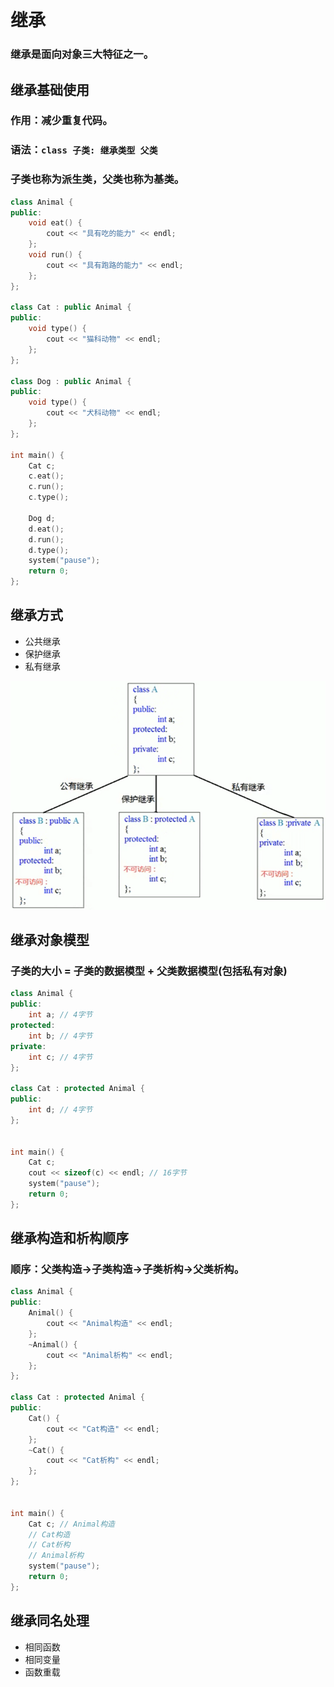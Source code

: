 # 继承
### 继承是面向对象三大特征之一。

## 继承基础使用
### 作用：减少重复代码。
### 语法：`class 子类: 继承类型 父类`
### 子类也称为**派生类**，父类也称为**基类**。
```cpp
class Animal {
public:
	void eat() {
		cout << "具有吃的能力" << endl;
	};
	void run() {
		cout << "具有跑路的能力" << endl;
	};
};

class Cat : public Animal {
public:
	void type() {
		cout << "猫科动物" << endl;
	};
};

class Dog : public Animal {
public:
	void type() {
		cout << "犬科动物" << endl;
	};
};

int main() {
	Cat c;
	c.eat();
	c.run();
	c.type();

	Dog d;
	d.eat();
	d.run();
	d.type();
	system("pause");
	return 0;
};
```

## 继承方式
* 公共继承
* 保护继承
* 私有继承
<img src="./images/继承.png" />

## 继承对象模型
### 子类的大小 = 子类的数据模型 + 父类数据模型(包括私有对象)
```cpp
class Animal {
public:
	int a; // 4字节
protected:
	int b; // 4字节
private:
	int c; // 4字节
};

class Cat : protected Animal {
public:
	int d; // 4字节
};


int main() {
	Cat c;
	cout << sizeof(c) << endl; // 16字节
	system("pause");
	return 0;
};
```

## 继承构造和析构顺序
### 顺序：父类构造->子类构造->子类析构->父类析构。
```cpp
class Animal {
public:
	Animal() {
		cout << "Animal构造" << endl;
	};
	~Animal() {
		cout << "Animal析构" << endl;
	};
};

class Cat : protected Animal {
public:
	Cat() {
		cout << "Cat构造" << endl;
	};
	~Cat() {
		cout << "Cat析构" << endl;
	};
};


int main() {
	Cat c; // Animal构造
	// Cat构造
	// Cat析构
	// Animal析构
	system("pause");
	return 0;
};
```

## 继承同名处理
* 相同函数
* 相同变量
* 函数重载